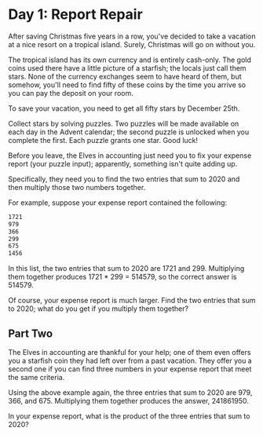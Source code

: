 # Day 1: Report Repair

After saving Christmas five years in a row, you've decided to take a vacation at
a nice resort on a tropical island. Surely, Christmas will go on without you.

The tropical island has its own currency and is entirely cash-only. The gold
coins used there have a little picture of a starfish; the locals just call them
stars. None of the currency exchanges seem to have heard of them, but somehow,
you'll need to find fifty of these coins by the time you arrive so you can pay
the deposit on your room.

To save your vacation, you need to get all fifty stars by December 25th.

Collect stars by solving puzzles. Two puzzles will be made available on each day
in the Advent calendar; the second puzzle is unlocked when you complete the
first. Each puzzle grants one star. Good luck!

Before you leave, the Elves in accounting just need you to fix your expense
report (your puzzle input); apparently, something isn't quite adding up.

Specifically, they need you to find the two entries that sum to 2020 and then
multiply those two numbers together.

For example, suppose your expense report contained the following:

```txt
1721
979
366
299
675
1456
```

In this list, the two entries that sum to 2020 are 1721 and 299. Multiplying
them together produces 1721 \* 299 = 514579, so the correct answer is 514579.

Of course, your expense report is much larger. Find the two entries that sum to
2020; what do you get if you multiply them together?

## Part Two

The Elves in accounting are thankful for your help; one of them even offers you
a starfish coin they had left over from a past vacation. They offer you a second
one if you can find three numbers in your expense report that meet the same
criteria.

Using the above example again, the three entries that sum to 2020 are 979, 366,
and 675. Multiplying them together produces the answer, 241861950.

In your expense report, what is the product of the three entries that sum to
2020?
